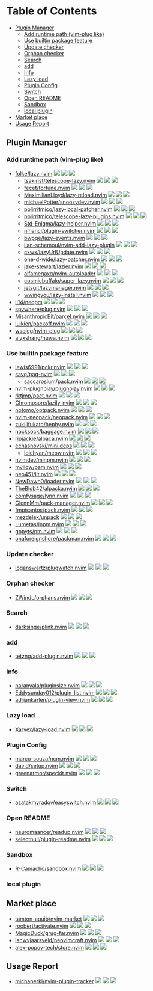 # Table of Contents

<!-- toc -->

- [Plugin Manager](#plugin-manager)
  - [Add runtime path (vim-plug like)](#add-runtime-path-vim-plug-like)
  - [Use builtin package feature](#use-builtin-package-feature)
  - [Update checker](#update-checker)
  - [Orphan checker](#orphan-checker)
  - [Search](#search)
  - [add](#add)
  - [Info](#info)
  - [Lazy load](#lazy-load)
  - [Plugin Config](#plugin-config)
  - [Switch](#switch)
  - [Open README](#open-readme)
  - [Sandbox](#sandbox)
  - [local plugin](#local-plugin)
- [Market place](#market-place)
- [Usage Report](#usage-report)

<!-- tocstop -->

## Plugin Manager

### Add runtime path (vim-plug like)

- [folke/lazy.nvim](https://github.com/folke/lazy.nvim) ![](https://img.shields.io/github/stars/folke/lazy.nvim) ![](https://img.shields.io/github/last-commit/folke/lazy.nvim) ![](https://img.shields.io/github/commit-activity/y/folke/lazy.nvim)
  - [tsakirist/telescope-lazy.nvim](https://github.com/tsakirist/telescope-lazy.nvim) ![](https://img.shields.io/github/stars/tsakirist/telescope-lazy.nvim) ![](https://img.shields.io/github/last-commit/tsakirist/telescope-lazy.nvim) ![](https://img.shields.io/github/commit-activity/y/tsakirist/telescope-lazy.nvim)
  - [fecet/fortune.nvim](https://github.com/fecet/fortune.nvim) ![](https://img.shields.io/github/stars/fecet/fortune.nvim) ![](https://img.shields.io/github/last-commit/fecet/fortune.nvim) ![](https://img.shields.io/github/commit-activity/y/fecet/fortune.nvim)
  - [MaximilianLloyd/lazy-reload.nvim](https://github.com/MaximilianLloyd/lazy-reload.nvim) ![](https://img.shields.io/github/stars/MaximilianLloyd/lazy-reload.nvim) ![](https://img.shields.io/github/last-commit/MaximilianLloyd/lazy-reload.nvim) ![](https://img.shields.io/github/commit-activity/y/MaximilianLloyd/lazy-reload.nvim)
  - [michaelPotter/snoozydev.nvim](https://github.com/michaelPotter/snoozydev.nvim) ![](https://img.shields.io/github/stars/michaelPotter/snoozydev.nvim) ![](https://img.shields.io/github/last-commit/michaelPotter/snoozydev.nvim) ![](https://img.shields.io/github/commit-activity/y/michaelPotter/snoozydev.nvim)
  - [polirritmico/lazy-local-patcher.nvim](https://github.com/polirritmico/lazy-local-patcher.nvim) ![](https://img.shields.io/github/stars/polirritmico/lazy-local-patcher.nvim) ![](https://img.shields.io/github/last-commit/polirritmico/lazy-local-patcher.nvim) ![](https://img.shields.io/github/commit-activity/y/polirritmico/lazy-local-patcher.nvim)
  - [polirritmico/telescope-lazy-plugins.nvim](https://github.com/polirritmico/telescope-lazy-plugins.nvim) ![](https://img.shields.io/github/stars/polirritmico/telescope-lazy-plugins.nvim) ![](https://img.shields.io/github/last-commit/polirritmico/telescope-lazy-plugins.nvim) ![](https://img.shields.io/github/commit-activity/y/polirritmico/telescope-lazy-plugins.nvim)
  - [Std-Enigma/lazy-helper.nvim](https://github.com/Std-Enigma/lazy-helper.nvim) ![](https://img.shields.io/github/stars/Std-Enigma/lazy-helper.nvim) ![](https://img.shields.io/github/last-commit/Std-Enigma/lazy-helper.nvim) ![](https://img.shields.io/github/commit-activity/y/Std-Enigma/lazy-helper.nvim)
  - [nihancj/plugin-switcher.nvim](https://github.com/nihancj/plugin-switcher.nvim) ![](https://img.shields.io/github/stars/nihancj/plugin-switcher.nvim) ![](https://img.shields.io/github/last-commit/nihancj/plugin-switcher.nvim) ![](https://img.shields.io/github/commit-activity/y/nihancj/plugin-switcher.nvim)
  - [bwpge/lazy-events.nvim](https://github.com/bwpge/lazy-events.nvim) ![](https://img.shields.io/github/stars/bwpge/lazy-events.nvim) ![](https://img.shields.io/github/last-commit/bwpge/lazy-events.nvim) ![](https://img.shields.io/github/commit-activity/y/bwpge/lazy-events.nvim)
  - [ilan-schemoul/nvim-add-lazy-plugin](https://github.com/ilan-schemoul/nvim-add-lazy-plugin) ![](https://img.shields.io/github/stars/ilan-schemoul/nvim-add-lazy-plugin) ![](https://img.shields.io/github/last-commit/ilan-schemoul/nvim-add-lazy-plugin) ![](https://img.shields.io/github/commit-activity/y/ilan-schemoul/nvim-add-lazy-plugin)
  - [cxwx/lazyUrlUpdate.nvim](https://github.com/cxwx/lazyUrlUpdate.nvim) ![](https://img.shields.io/github/stars/cxwx/lazyUrlUpdate.nvim) ![](https://img.shields.io/github/last-commit/cxwx/lazyUrlUpdate.nvim) ![](https://img.shields.io/github/commit-activity/y/cxwx/lazyUrlUpdate.nvim)
  - [one-d-wide/lazy-patcher.nvim](https://github.com/one-d-wide/lazy-patcher.nvim) ![](https://img.shields.io/github/stars/one-d-wide/lazy-patcher.nvim) ![](https://img.shields.io/github/last-commit/one-d-wide/lazy-patcher.nvim) ![](https://img.shields.io/github/commit-activity/y/one-d-wide/lazy-patcher.nvim)
  - [jake-stewart/lazier.nvim](https://github.com/jake-stewart/lazier.nvim) ![](https://img.shields.io/github/stars/jake-stewart/lazier.nvim) ![](https://img.shields.io/github/last-commit/jake-stewart/lazier.nvim) ![](https://img.shields.io/github/commit-activity/y/jake-stewart/lazier.nvim)
  - [alfamegaxq/nvim-autoloader](https://github.com/alfamegaxq/nvim-autoloader) ![](https://img.shields.io/github/stars/alfamegaxq/nvim-autoloader) ![](https://img.shields.io/github/last-commit/alfamegaxq/nvim-autoloader) ![](https://img.shields.io/github/commit-activity/y/alfamegaxq/nvim-autoloader)
  - [cosmicbuffalo/super_lazy.nvim](https://github.com/cosmicbuffalo/super_lazy.nvim) ![](https://img.shields.io/github/stars/cosmicbuffalo/super_lazy.nvim) ![](https://img.shields.io/github/last-commit/cosmicbuffalo/super_lazy.nvim) ![](https://img.shields.io/github/commit-activity/y/cosmicbuffalo/super_lazy.nvim)
  - [jetsgit/lazymanager.nvim](https://github.com/jetsgit/lazymanager.nvim) ![](https://img.shields.io/github/stars/jetsgit/lazymanager.nvim) ![](https://img.shields.io/github/last-commit/jetsgit/lazymanager.nvim) ![](https://img.shields.io/github/commit-activity/y/jetsgit/lazymanager.nvim)
  - [wwingyou/lazy-install.nvim](https://github.com/wwingyou/lazy-install.nvim) ![](https://img.shields.io/github/stars/wwingyou/lazy-install.nvim) ![](https://img.shields.io/github/last-commit/wwingyou/lazy-install.nvim) ![](https://img.shields.io/github/commit-activity/y/wwingyou/lazy-install.nvim)
- [ii14/neopm](https://github.com/ii14/neopm) ![](https://img.shields.io/github/stars/NTBBloodbath/cheovim) ![](https://img.shields.io/github/last-commit/NTBBloodbath/cheovim) ![](https://img.shields.io/github/commit-activity/y/NTBBloodbath/cheovim)
- [spywhere/plug.nvim](https://github.com/spywhere/plug.nvim) ![](https://img.shields.io/github/stars/spywhere/plug.nvim) ![](https://img.shields.io/github/last-commit/spywhere/plug.nvim) ![](https://img.shields.io/github/commit-activity/y/spywhere/plug.nvim)
- [MisanthropicBit/parcel.nvim](https://github.com/MisanthropicBit/parcel.nvim) ![](https://img.shields.io/github/stars/MisanthropicBit/parcel.nvim) ![](https://img.shields.io/github/last-commit/MisanthropicBit/parcel.nvim) ![](https://img.shields.io/github/commit-activity/y/MisanthropicBit/parcel.nvim)
- [lulkien/packoff.nvim](https://github.com/lulkien/packoff.nvim) ![](https://img.shields.io/github/stars/lulkien/packoff.nvim) ![](https://img.shields.io/github/last-commit/lulkien/packoff.nvim) ![](https://img.shields.io/github/commit-activity/y/lulkien/packoff.nvim)
- [wsdjeg/nvim-plug](https://github.com/wsdjeg/nvim-plug) ![](https://img.shields.io/github/stars/wsdjeg/nvim-plug) ![](https://img.shields.io/github/last-commit/wsdjeg/nvim-plug) ![](https://img.shields.io/github/commit-activity/y/wsdjeg/nvim-plug)
- [alyxshang/nuwa.nvim](https://github.com/alyxshang/nuwa.nvim) ![](https://img.shields.io/github/stars/alyxshang/nuwa.nvim) ![](https://img.shields.io/github/last-commit/alyxshang/nuwa.nvim) ![](https://img.shields.io/github/commit-activity/y/alyxshang/nuwa.nvim)

### Use builtin package feature

- [lewis6991/pckr.nvim](https://github.com/lewis6991/pckr.nvim) ![](https://img.shields.io/github/stars/lewis6991/pckr.nvim) ![](https://img.shields.io/github/last-commit/lewis6991/pckr.nvim) ![](https://img.shields.io/github/commit-activity/y/lewis6991/pckr.nvim)
- [savq/paq-nvim](https://github.com/savq/paq-nvim) ![](https://img.shields.io/github/stars/savq/paq-nvim) ![](https://img.shields.io/github/last-commit/savq/paq-nvim) ![](https://img.shields.io/github/commit-activity/y/savq/paq-nvim)
  - [saccarosium/pack.nvim](https://github.com/saccarosium/pack.nvim) ![](https://img.shields.io/github/stars/saccarosium/pack.nvim) ![](https://img.shields.io/github/last-commit/saccarosium/pack.nvim) ![](https://img.shields.io/github/commit-activity/y/saccarosium/pack.nvim)
- [nvim-plugnplay/plugnplay.nvim](https://github.com/nvim-plugnplay/plugnplay.nvim) ![](https://img.shields.io/github/stars/nvim-plugnplay/plugnplay.nvim) ![](https://img.shields.io/github/last-commit/nvim-plugnplay/plugnplay.nvim) ![](https://img.shields.io/github/commit-activity/y/nvim-plugnplay/plugnplay.nvim)
- [rktjmp/pact.nvim](https://github.com/rktjmp/pact.nvim) ![](https://img.shields.io/github/stars/rktjmp/pact.nvim) ![](https://img.shields.io/github/last-commit/rktjmp/pact.nvim) ![](https://img.shields.io/github/commit-activity/y/rktjmp/pact.nvim)
- [Chromosore/lazily-nvim](https://github.com/Chromosore/lazily-nvim) ![](https://img.shields.io/github/stars/Chromosore/lazily-nvim) ![](https://img.shields.io/github/last-commit/Chromosore/lazily-nvim) ![](https://img.shields.io/github/commit-activity/y/Chromosore/lazily-nvim)
- [notomo/optpack.nvim](https://github.com/notomo/optpack.nvim) ![](https://img.shields.io/github/stars/notomo/optpack.nvim) ![](https://img.shields.io/github/last-commit/notomo/optpack.nvim) ![](https://img.shields.io/github/commit-activity/y/notomo/optpack.nvim)
- [nvim-neopack/neopack.nvim](https://github.com/nvim-neopack/neopack.nvim) ![](https://img.shields.io/github/stars/nvim-neopack/neopack.nvim) ![](https://img.shields.io/github/last-commit/nvim-neopack/neopack.nvim) ![](https://img.shields.io/github/commit-activity/y/nvim-neopack/neopack.nvim)
- [zukijifukato/hephy.nvim](https://github.com/zukijifukato/hephy.nvim) ![](https://img.shields.io/github/stars/zukijifukato/hephy.nvim) ![](https://img.shields.io/github/last-commit/zukijifukato/hephy.nvim) ![](https://img.shields.io/github/commit-activity/y/zukijifukato/hephy.nvim)
- [nocksock/baggage.nvim](https://github.com/nocksock/baggage.nvim) ![](https://img.shields.io/github/stars/nocksock/baggage.nvim) ![](https://img.shields.io/github/last-commit/nocksock/baggage.nvim) ![](https://img.shields.io/github/commit-activity/y/nocksock/baggage.nvim)
- [ripjackie/alpaca.nvim](https://github.com/ripjackie/alpaca.nvim) ![](https://img.shields.io/github/stars/ripjackie/alpaca.nvim) ![](https://img.shields.io/github/last-commit/ripjackie/alpaca.nvim) ![](https://img.shields.io/github/commit-activity/y/ripjackie/alpaca.nvim)
- [echasnovski/mini.deps](https://github.com/echasnovski/mini.deps) ![](https://img.shields.io/github/stars/echasnovski/mini.deps) ![](https://img.shields.io/github/last-commit/echasnovski/mini.deps) ![](https://img.shields.io/github/commit-activity/y/echasnovski/mini.deps)
  - [loichyan/meow.nvim](https://github.com/loichyan/meow.nvim) ![](https://img.shields.io/github/stars/loichyan/meow.nvim) ![](https://img.shields.io/github/last-commit/loichyan/meow.nvim) ![](https://img.shields.io/github/commit-activity/y/loichyan/meow.nvim)
- [nvimdev/minpm.nvim](https://github.com/nvimdev/minpm.nvim) ![](https://img.shields.io/github/stars/nvimdev/minpm.nvim) ![](https://img.shields.io/github/last-commit/nvimdev/minpm.nvim) ![](https://img.shields.io/github/commit-activity/y/nvimdev/minpm.nvim)
- [mvllow/pam.nvim](https://github.com/mvllow/pam.nvim) ![](https://img.shields.io/github/stars/mvllow/pam.nvim) ![](https://img.shields.io/github/last-commit/mvllow/pam.nvim) ![](https://img.shields.io/github/commit-activity/y/mvllow/pam.nvim)
- [neo451/lit.nvim](https://github.com/neo451/lit.nvim) ![](https://img.shields.io/github/stars/neo451/lit.nvim) ![](https://img.shields.io/github/last-commit/neo451/lit.nvim) ![](https://img.shields.io/github/commit-activity/y/neo451/lit.nvim)
- [NewDawn0/loader.nvim](https://github.com/NewDawn0/loader.nvim) ![](https://img.shields.io/github/stars/NewDawn0/loader.nvim) ![](https://img.shields.io/github/last-commit/NewDawn0/loader.nvim) ![](https://img.shields.io/github/commit-activity/y/NewDawn0/loader.nvim)
- [TheBlob42/alpacka.nvim](https://github.com/TheBlob42/alpacka.nvim) ![](https://img.shields.io/github/stars/TheBlob42/alpacka.nvim) ![](https://img.shields.io/github/last-commit/TheBlob42/alpacka.nvim) ![](https://img.shields.io/github/commit-activity/y/TheBlob42/alpacka.nvim)
- [comfysage/lynn.nvim](https://github.com/comfysage/lynn.nvim) ![](https://img.shields.io/github/stars/comfysage/lynn.nvim) ![](https://img.shields.io/github/last-commit/comfysage/lynn.nvim) ![](https://img.shields.io/github/commit-activity/y/comfysage/lynn.nvim)
- [GlennMm/pack-manager.nvim](https://github.com/GlennMm/pack-manager.nvim) ![](https://img.shields.io/github/stars/GlennMm/pack-manager.nvim) ![](https://img.shields.io/github/last-commit/GlennMm/pack-manager.nvim) ![](https://img.shields.io/github/commit-activity/y/GlennMm/pack-manager.nvim)
- [fmpisantos/pack.nvim](https://github.com/fmpisantos/pack.nvim) ![](https://img.shields.io/github/stars/fmpisantos/pack.nvim) ![](https://img.shields.io/github/last-commit/fmpisantos/pack.nvim) ![](https://img.shields.io/github/commit-activity/y/fmpisantos/pack.nvim)
- [mezdelex/unpack](https://github.com/mezdelex/unpack) ![](https://img.shields.io/github/stars/mezdelex/unpack) ![](https://img.shields.io/github/last-commit/mezdelex/unpack) ![](https://img.shields.io/github/commit-activity/y/mezdelex/unpack)
- [Lumetas/lnpm.nvim](https://github.com/Lumetas/lnpm.nvim) ![](https://img.shields.io/github/stars/Lumetas/lnpm.nvim) ![](https://img.shields.io/github/last-commit/Lumetas/lnpm.nvim) ![](https://img.shields.io/github/commit-activity/y/Lumetas/lnpm.nvim)
- [gopyts/pm.nvim](https://github.com/gopyts/pm.nvim) ![](https://img.shields.io/github/stars/gopyts/pm.nvim) ![](https://img.shields.io/github/last-commit/gopyts/pm.nvim) ![](https://img.shields.io/github/commit-activity/y/gopyts/pm.nvim)
- [onaforeignshore/packman.nvim](https://github.com/onaforeignshore/packman.nvim) ![](https://img.shields.io/github/stars/onaforeignshore/packman.nvim) ![](https://img.shields.io/github/last-commit/onaforeignshore/packman.nvim) ![](https://img.shields.io/github/commit-activity/y/onaforeignshore/packman.nvim)

### Update checker

- [loganswartz/plugwatch.nvim](https://github.com/loganswartz/plugwatch.nvim) ![](https://img.shields.io/github/stars/loganswartz/plugwatch.nvim) ![](https://img.shields.io/github/last-commit/loganswartz/plugwatch.nvim) ![](https://img.shields.io/github/commit-activity/y/loganswartz/plugwatch.nvim)

### Orphan checker

- [ZWindL/orphans.nvim](https://github.com/ZWindL/orphans.nvim) ![](https://img.shields.io/github/stars/ZWindL/orphans.nvim) ![](https://img.shields.io/github/last-commit/ZWindL/orphans.nvim) ![](https://img.shields.io/github/commit-activity/y/ZWindL/orphans.nvim)

### Search

- [darksinge/plink.nvim](https://github.com/darksinge/plink.nvim) ![](https://img.shields.io/github/stars/darksinge/plink.nvim) ![](https://img.shields.io/github/last-commit/darksinge/plink.nvim) ![](https://img.shields.io/github/commit-activity/y/darksinge/plink.nvim)

### add

- [tetzng/add-plugin.nvim](https://github.com/tetzng/add-plugin.nvim) ![](https://img.shields.io/github/stars/tetzng/add-plugin.nvim) ![](https://img.shields.io/github/last-commit/tetzng/add-plugin.nvim) ![](https://img.shields.io/github/commit-activity/y/tetzng/add-plugin.nvim)

### Info

- [naranyala/pluginsize.nvim](https://github.com/naranyala/pluginsize.nvim) ![](https://img.shields.io/github/stars/naranyala/pluginsize.nvim) ![](https://img.shields.io/github/last-commit/naranyala/pluginsize.nvim) ![](https://img.shields.io/github/commit-activity/y/naranyala/pluginsize.nvim)
- [Eddysunday012/plugin_list.nvim](https://github.com/Eddysunday012/plugin_list.nvim) ![](https://img.shields.io/github/stars/Eddysunday012/plugin_list.nvim) ![](https://img.shields.io/github/last-commit/Eddysunday012/plugin_list.nvim) ![](https://img.shields.io/github/commit-activity/y/Eddysunday012/plugin_list.nvim)
- [adriankarlen/plugin-view.nvim](https://github.com/adriankarlen/plugin-view.nvim) ![](https://img.shields.io/github/stars/adriankarlen/plugin-view.nvim) ![](https://img.shields.io/github/last-commit/adriankarlen/plugin-view.nvim) ![](https://img.shields.io/github/commit-activity/y/adriankarlen/plugin-view.nvim)

### Lazy load

- [Xarvex/lazy-load.nvim](https://github.com/Xarvex/lazy-load.nvim) ![](https://img.shields.io/github/stars/Xarvex/lazy-load.nvim) ![](https://img.shields.io/github/last-commit/Xarvex/lazy-load.nvim) ![](https://img.shields.io/github/commit-activity/y/Xarvex/lazy-load.nvim)

### Plugin Config

- [marco-souza/ncm.nvim](https://github.com/marco-souza/ncm.nvim) ![](https://img.shields.io/github/stars/marco-souza/ncm.nvim) ![](https://img.shields.io/github/last-commit/marco-souza/ncm.nvim) ![](https://img.shields.io/github/commit-activity/y/marco-souza/ncm.nvim)
- [david/setup.nvim](https://github.com/david/setup.nvim) ![](https://img.shields.io/github/stars/david/setup.nvim) ![](https://img.shields.io/github/last-commit/david/setup.nvim) ![](https://img.shields.io/github/commit-activity/y/david/setup.nvim)
- [greenarmor/speckit.nvim](https://github.com/greenarmor/speckit.nvim) ![](https://img.shields.io/github/stars/greenarmor/speckit.nvim) ![](https://img.shields.io/github/last-commit/greenarmor/speckit.nvim) ![](https://img.shields.io/github/commit-activity/y/greenarmor/speckit.nvim)

### Switch

- [azatakmyradov/easyswitch.nvim](https://github.com/azatakmyradov/easyswitch.nvim) ![](https://img.shields.io/github/stars/azatakmyradov/easyswitch.nvim) ![](https://img.shields.io/github/last-commit/azatakmyradov/easyswitch.nvim) ![](https://img.shields.io/github/commit-activity/y/azatakmyradov/easyswitch.nvim)

### Open README

- [neuromaancer/readup.nvim](https://github.com/neuromaancer/readup.nvim) ![](https://img.shields.io/github/stars/neuromaancer/readup.nvim) ![](https://img.shields.io/github/last-commit/neuromaancer/readup.nvim) ![](https://img.shields.io/github/commit-activity/y/neuromaancer/readup.nvim)
- [selectnull/plugin-readme.nvim](https://github.com/selectnull/plugin-readme.nvim) ![](https://img.shields.io/github/stars/selectnull/plugin-readme.nvim) ![](https://img.shields.io/github/last-commit/selectnull/plugin-readme.nvim) ![](https://img.shields.io/github/commit-activity/y/selectnull/plugin-readme.nvim)

### Sandbox

- [R-Camacho/sandbox.nvim](https://github.com/R-Camacho/sandbox.nvim) ![](https://img.shields.io/github/stars/R-Camacho/sandbox.nvim) ![](https://img.shields.io/github/last-commit/R-Camacho/sandbox.nvim) ![](https://img.shields.io/github/commit-activity/y/R-Camacho/sandbox.nvim)

### local plugin

## Market place

- [tamton-aquib/nvim-market](https://github.com/tamton-aquib/nvim-market) ![](https://img.shields.io/github/stars/tamton-aquib/nvim-market) ![](https://img.shields.io/github/last-commit/tamton-aquib/nvim-market) ![](https://img.shields.io/github/commit-activity/y/tamton-aquib/nvim-market)
- [roobert/activate.nvim](https://github.com/roobert/activate.nvim) ![](https://img.shields.io/github/stars/roobert/activate.nvim) ![](https://img.shields.io/github/last-commit/roobert/activate.nvim) ![](https://img.shields.io/github/commit-activity/y/roobert/activate.nvim)
- [MagicDuck/grug-far.nvim](https://github.com/MagicDuck/grug-far.nvim) ![](https://img.shields.io/github/stars/MagicDuck/grug-far.nvim) ![](https://img.shields.io/github/last-commit/MagicDuck/grug-far.nvim) ![](https://img.shields.io/github/commit-activity/y/MagicDuck/grug-far.nvim)
- [janwvjaarsveld/neovimcraft.nvim](https://github.com/janwvjaarsveld/neovimcraft.nvim) ![](https://img.shields.io/github/stars/janwvjaarsveld/neovimcraft.nvim) ![](https://img.shields.io/github/last-commit/janwvjaarsveld/neovimcraft.nvim) ![](https://img.shields.io/github/commit-activity/y/janwvjaarsveld/neovimcraft.nvim)
- [alex-popov-tech/store.nvim](https://github.com/alex-popov-tech/store.nvim) ![](https://img.shields.io/github/stars/alex-popov-tech/store.nvim) ![](https://img.shields.io/github/last-commit/alex-popov-tech/store.nvim) ![](https://img.shields.io/github/commit-activity/y/alex-popov-tech/store.nvim)

## Usage Report

- [michaperki/nvim-plugin-tracker](https://github.com/michaperki/nvim-plugin-tracker) ![](https://img.shields.io/github/stars/michaperki/nvim-plugin-tracker) ![](https://img.shields.io/github/last-commit/michaperki/nvim-plugin-tracker) ![](https://img.shields.io/github/commit-activity/y/michaperki/nvim-plugin-tracker)
